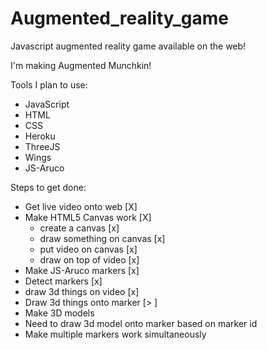 Augmented_reality_game
======================

Javascript augmented reality game available on the web!

I'm making Augmented Munchkin! 


Tools I plan to use:
- JavaScript
- HTML
- CSS
- Heroku
- ThreeJS
- Wings
- JS-Aruco



Steps to get done:
- Get live video onto web [X]
- Make HTML5 Canvas work [X]
	- create a canvas [x]
	- draw something on canvas [x]
	- put video on canvas [x]
	- draw on top of video [x]
- Make JS-Aruco markers [x]
- Detect markers [x]
- draw 3d things on video [x]
- Draw 3d things onto marker [> ]
- Make 3D models
- Need to draw 3d model onto marker based on marker id
- Make multiple markers work simultaneously
